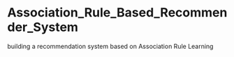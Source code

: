 # Association_Rule_Based_Recommender_System
 building a recommendation system based on Association Rule Learning
